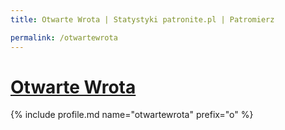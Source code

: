 ```yaml
---
title: Otwarte Wrota | Statystyki patronite.pl | Patromierz

permalink: /otwartewrota
---
```


# [Otwarte Wrota](https://patronite.pl/otwartewrota)

{% include profile.md name="otwartewrota" prefix="o" %}
